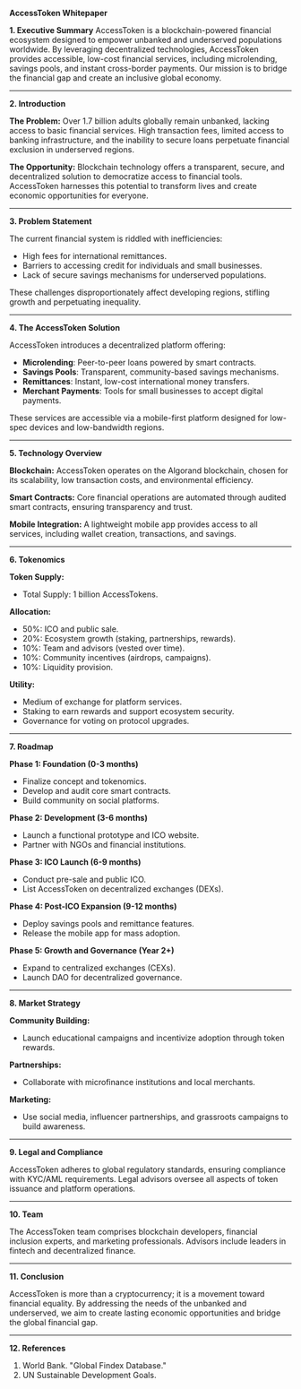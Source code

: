**AccessToken Whitepaper**

**1. Executive Summary**
AccessToken is a blockchain-powered financial ecosystem designed to empower unbanked and underserved populations worldwide. By leveraging decentralized technologies, AccessToken provides accessible, low-cost financial services, including microlending, savings pools, and instant cross-border payments. Our mission is to bridge the financial gap and create an inclusive global economy.

---

**2. Introduction**

**The Problem:**
Over 1.7 billion adults globally remain unbanked, lacking access to basic financial services. High transaction fees, limited access to banking infrastructure, and the inability to secure loans perpetuate financial exclusion in underserved regions.

**The Opportunity:**
Blockchain technology offers a transparent, secure, and decentralized solution to democratize access to financial tools. AccessToken harnesses this potential to transform lives and create economic opportunities for everyone.

---

**3. Problem Statement**

The current financial system is riddled with inefficiencies:
- High fees for international remittances.
- Barriers to accessing credit for individuals and small businesses.
- Lack of secure savings mechanisms for underserved populations.

These challenges disproportionately affect developing regions, stifling growth and perpetuating inequality.

---

**4. The AccessToken Solution**

AccessToken introduces a decentralized platform offering:
- **Microlending**: Peer-to-peer loans powered by smart contracts.
- **Savings Pools**: Transparent, community-based savings mechanisms.
- **Remittances**: Instant, low-cost international money transfers.
- **Merchant Payments**: Tools for small businesses to accept digital payments.

These services are accessible via a mobile-first platform designed for low-spec devices and low-bandwidth regions.

---

**5. Technology Overview**

**Blockchain:**
AccessToken operates on the Algorand blockchain, chosen for its scalability, low transaction costs, and environmental efficiency.

**Smart Contracts:**
Core financial operations are automated through audited smart contracts, ensuring transparency and trust.

**Mobile Integration:**
A lightweight mobile app provides access to all services, including wallet creation, transactions, and savings.

---

**6. Tokenomics**

**Token Supply:**
- Total Supply: 1 billion AccessTokens.

**Allocation:**
- 50%: ICO and public sale.
- 20%: Ecosystem growth (staking, partnerships, rewards).
- 10%: Team and advisors (vested over time).
- 10%: Community incentives (airdrops, campaigns).
- 10%: Liquidity provision.

**Utility:**
- Medium of exchange for platform services.
- Staking to earn rewards and support ecosystem security.
- Governance for voting on protocol upgrades.

---

**7. Roadmap**

**Phase 1: Foundation (0-3 months)**
- Finalize concept and tokenomics.
- Develop and audit core smart contracts.
- Build community on social platforms.

**Phase 2: Development (3-6 months)**
- Launch a functional prototype and ICO website.
- Partner with NGOs and financial institutions.

**Phase 3: ICO Launch (6-9 months)**
- Conduct pre-sale and public ICO.
- List AccessToken on decentralized exchanges (DEXs).

**Phase 4: Post-ICO Expansion (9-12 months)**
- Deploy savings pools and remittance features.
- Release the mobile app for mass adoption.

**Phase 5: Growth and Governance (Year 2+)**
- Expand to centralized exchanges (CEXs).
- Launch DAO for decentralized governance.

---

**8. Market Strategy**

**Community Building:**
- Launch educational campaigns and incentivize adoption through token rewards.

**Partnerships:**
- Collaborate with microfinance institutions and local merchants.

**Marketing:**
- Use social media, influencer partnerships, and grassroots campaigns to build awareness.

---

**9. Legal and Compliance**

AccessToken adheres to global regulatory standards, ensuring compliance with KYC/AML requirements. Legal advisors oversee all aspects of token issuance and platform operations.

---

**10. Team**

The AccessToken team comprises blockchain developers, financial inclusion experts, and marketing professionals. Advisors include leaders in fintech and decentralized finance.

---

**11. Conclusion**

AccessToken is more than a cryptocurrency; it is a movement toward financial equality. By addressing the needs of the unbanked and underserved, we aim to create lasting economic opportunities and bridge the global financial gap.

---

**12. References**

1. World Bank. "Global Findex Database."
2. UN Sustainable Development Goals.